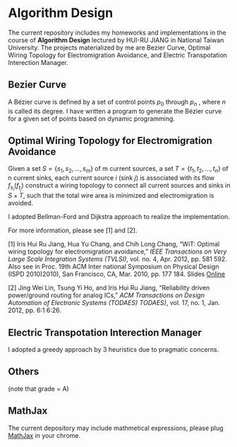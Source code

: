 # Algorithm Design

The current repository includes my homeworks and implementations in the course of **Algorithm Design** lectured by HUI-RU JIANG in National Taiwan University. The projects materialized by me are Bezier Curve, Optimal Wiring Topology for Electromigration Avoidance, and Electric Transpotation Interection Manager.

## Bezier Curve

A Bézier curve is defined by a set of control points $p_0$ through $p_n$ , where $n$ is called its degree. I have written a program to generate the Bézier curve for a given set of points based on dynamic programming.

## Optimal Wiring Topology for Electromigration Avoidance

Given a set $S = \{s_1, s_2, …, s_m\}$ of m current sources, a set $T = \{t_1, t_2, …, t_n\}$ of n current sinks, each current source $i$ (sink $j$) is associated with its flow $f_{s_i}(f_{t_j})$ construct a wiring topology to connect all current sources and sinks in $S+T$, such that the total wire area is minimized and electromigration is avoided.

I adopted Bellman-Ford and Dijkstra approach to realize the implementation.

For more information, please see [1] and [2].

[1] Iris Hui Ru Jiang, Hua Yu Chang, and Chih Long Chang, “WiT: Optimal wiring topology for electromigration avoidance,” *IEEE Transactions on Very Large Scale Integration Systems (TVLSI)*, vol. no. 4, Apr. 2012, pp. 581 592. Also see in Proc. 19th ACM Inter national Symposium on Physical Design (ISPD 2010)2010), San Francisco, CA, Mar. 2010, pp. 177 184. Slides [Online](http://www.ispd.cc/slides/slides10/8_05.pdf)

[2] Jing Wei Lin, Tsung Yi Ho, and Iris Hui Ru Jiang, “Reliability driven power/ground routing for analog ICs,” *ACM Transactions on Design Automation of Electronic Systems (TODAES) TODAES)*, vol. 17, no. 1, Jan. 2012, pp. 6:1 6:26.

## Electric Transpotation Interection Manager

I adopted a greedy approach by 3 heuristics due to pragmatic concerns.

## Others
(note that grade = A)

## MathJax

The current depository may include mathmetical expressions, please plug [MathJax](https://chrome.google.com/webstore/detail/mathjax-plugin-for-github/ioemnmodlmafdkllaclgeombjnmnbima) in your chrome.
